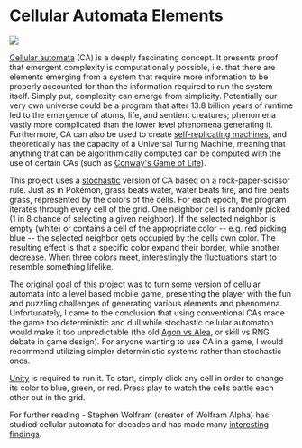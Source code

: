 # Cellular Automata Elements

![](CellularGIF.gif)



<a href="https://en.wikipedia.org/wiki/Cellular_automaton">Cellular automata</a> (CA) is a deeply fascinating concept. It presents proof that emergent complexity is computationally possible, i.e. that there are elements emerging from a system that require more information to be properly accounted for than the information required to run the system itself. Simply put, complexity can emerge from simplicity. Potentially our very own universe could be a program that after 13.8 billion years of runtime led to the emergence of atoms, life, and sentient creatures; phenomena vastly more complicated than the lower level phenomena generating it. Furthermore, CA can also be used to create <a href="https://en.wikipedia.org/wiki/Von_Neumann_universal_constructor">self-replicating machines</a>, and theoretically has the capacity of a Universal Turing Machine, meaning that anything that can be algorithmically computed can be computed with the use of certain CAs (such as <a href="https://en.wikipedia.org/wiki/Conway%27s_Game_of_Life)">Conway's Game of Life</a>).

This project uses a <a href="https://en.wikipedia.org/wiki/Stochastic_cellular_automaton">stochastic</a> version of CA based on a rock-paper-scissor rule. Just as in Pokémon, grass beats water, water beats fire, and fire beats grass, represented by the colors of the cells. For each epoch, the program iterates through every cell of the grid. One neighbor cell is randomly picked (1 in 8 chance of selecting a given neighbor). If the selected neighbor is empty (white) or contains a cell of the appropriate color -- e.g. red picking blue -- the selected neighbor gets occupied by the cells own color. The resulting effect is that a specific color expand their border, while another decrease. When three colors meet, interestingly the fluctuations start to resemble something lifelike.

The original goal of this project was to turn some version of cellular automata into a level based mobile game, presenting the player with the fun and puzzling challenges of generating various elements and phenomena. Unfortunately, I came to the conclusion that using conventional CAs made the game too deterministic and dull while stochastic cellular automaton would make it too unpredictable (the old <a href="https://en.wikipedia.org/wiki/Man,_Play_and_Games)">Agon vs Alea</a>, or skill vs RNG debate in game design). For anyone wanting to use CA in a game, I would recommend utilizing simpler deterministic systems rather than stochastic ones.

<a href="https://store.unity.com/download?ref=personal">Unity</a> is required to run it. To start, simply click any cell in order to change its color to blue, green, or red. Press play to watch the cells battle each other out in the grid.

For further reading - Stephen Wolfram (creator of Wolfram Alpha) has studied cellular automata for decades and has made many <a href="https://en.wikipedia.org/wiki/A_New_Kind_of_Science">interesting findings</a>.
